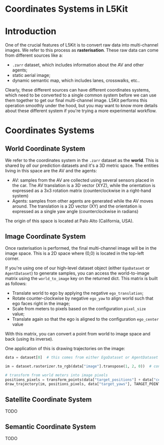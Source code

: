 Coordinates Systems in L5Kit
===

# Introduction
One of the crucial features of L5Kit is to convert raw data into multi-channel images. We refer to this process as
**rasterisation**. These raw data can come from different sources like a:
- `.zarr` dataset, which includes information about the AV and other agents;
- static aerial image;
- dynamic semantic map, which includes lanes, crosswalks, etc..

Clearly, these different sources can have different coordinates systems, which need to be converted to a single common system
before we can use them together to get our final multi-channel image. 
L5Kit performs this operation smoothly under the hood, but you may want to know more details about these different system
if you're trying a more experimental workflow.

# Coordinates Systems

## World Coordinate System
We refer to the coordinates system in the `.zarr` dataset as the **world**. This is shared by *all* our prediction datasets
and it's a 3D metric space. The entities living in this space are the AV and the agents:
- AV: samples from the AV are collected using several sensors placed in the car. The AV translation is a 3D vector (XYZ), 
while the orientation is expressed as a 3x3 rotation matrix (counterclockwise in a right-hand system)
- Agents: samples from other agents are generated while the AV moves around. The translation is a 2D vector (XY) and the orientation
is expressed as a single yaw angle (counterclockwise in radians) 

The origin of this space is located at Palo Alto (California, USA).

## Image Coordinate System
Once rasterisation is performed, the final multi-channel image will be in the image space. This is a 2D space where (0,0)
is located in the top-left corner. 

If you're using one of our high-level dataset object (either `EgoDataset` or `AgentDataset`) to generate samples, you can 
access the world-to-image matrix using the `world_to_image` key on the returned dict. This matrix is built as follows:
- Translate world to ego by applying the negative `ego_translation`;
- Rotate counter-clockwise by negative `ego_yaw` to align world such that ego faces right in the image;
- Scale from meters to pixels based on the configuration `pixel_size` value;
- Translate again so that the ego is aligned to the configuration `ego_center` value

With this matrix, you can convert a point from world to image space and back (using its inverse).

One application of this is drawing trajectories on the image:

```python
data = dataset[0]  # this comes from either EgoDataset or AgentDataset

im = dataset.rasterizer.to_rgb(data["image"].transpose(1, 2, 0))  # convert raster into rgb

# transform from world meters into image pixels
positions_pixels = transform_points(data["target_positions"] + data["centroid"][:2], data["world_to_image"])
draw_trajectory(im, positions_pixels, data["target_yaws"], TARGET_POINTS_COLOR)
```

## Satellite Coordinate System
TODO

## Semantic Coordinate System
TODO